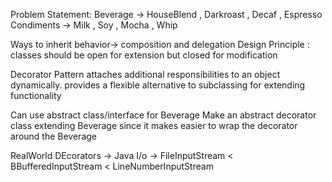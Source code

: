 Problem Statement:
Beverage -> HouseBlend , Darkroast , Decaf , Espresso
Condiments -> Milk , Soy , Mocha , Whip




Ways to inherit behavior-> composition and delegation
Design Principle : classes should be open for extension but closed for modification

Decorator Pattern attaches additional responsibilities to an object dynamically.
provides a flexible alternative to subclassing for extending functionality

Can use abstract class/interface for Beverage
Make an abstract decorator class extending Beverage
since it makes easier to wrap the decorator around the Beverage

RealWorld DEcorators -> Java I/o ->
FileInputStream < BBufferedInputStream < LineNumberInputStream
